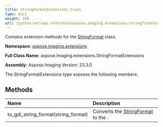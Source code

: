 ```yaml
---
title: StringFormatExtensions Class
type: docs
weight: 180
url: /python-net/api-reference/aspose.imaging.extensions/stringformatextensions/
---
```


Contains extension methods for the [StringFormat](/imaging/python-net/api-reference/aspose.imaging/stringformat/) class.

**Namespace:** [aspose.imaging.extensions](/imaging/python-net/api-reference/aspose.imaging.extensions/)

**Full Class Name:** aspose.imaging.extensions.StringFormatExtensions

**Assembly:**  Aspose.Imaging Version: 23.3.0

The StringFormatExtensions type exposes the following members:
## **Methods**
|**Name**|**Description**|
| :- | :- |
|to_gdi_string_format(string_format)|Converts the [StringFormat](/imaging/python-net/api-reference/aspose.imaging/stringformat/) to the .|
